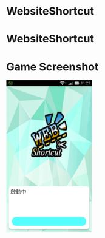 # WebsiteShortcut
WebsiteShortcut
=================

Game Screenshot
================
<img src="https://github.com/Yan-Jun/WebsiteShortcut/blob/master/Screenshot/Screenshot_2016-09-17-11-22-28.jpg" wight="200" height="400">
